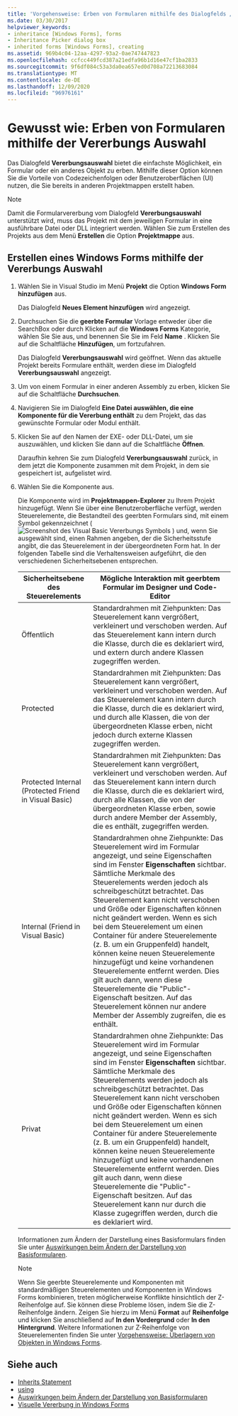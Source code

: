 ```yaml
---
title: 'Vorgehensweise: Erben von Formularen mithilfe des Dialogfelds „Vererbungsauswahl“'
ms.date: 03/30/2017
helpviewer_keywords:
- inheritance [Windows Forms], forms
- Inheritance Picker dialog box
- inherited forms [Windows Forms], creating
ms.assetid: 969b4c04-12aa-4297-93a2-0ae747447823
ms.openlocfilehash: ccfcc449fcd387a21edfa96b1d16e47cf1ba2833
ms.sourcegitcommit: 9f6df084c53a3da0ea657ed0d708a72213683084
ms.translationtype: MT
ms.contentlocale: de-DE
ms.lasthandoff: 12/09/2020
ms.locfileid: "96976161"
---
```

# <a name="how-to-inherit-forms-using-the-inheritance-picker"></a>Gewusst wie: Erben von Formularen mithilfe der Vererbungs Auswahl

Das Dialogfeld **Vererbungsauswahl** bietet die einfachste Möglichkeit, ein Formular oder ein anderes Objekt zu erben. Mithilfe dieser Option können Sie die Vorteile von Codezeichenfolgen oder Benutzeroberflächen (UI) nutzen, die Sie bereits in anderen Projektmappen erstellt haben.

> [!NOTE]
> Damit die Formularvererbung vom Dialogfeld **Vererbungsauswahl** unterstützt wird, muss das Projekt mit dem jeweiligen Formular in eine ausführbare Datei oder DLL integriert werden. Wählen Sie zum Erstellen des Projekts aus dem Menü **Erstellen** die Option **Projektmappe** aus.

## <a name="create-a-windows-form-by-using-the-inheritance-picker"></a>Erstellen eines Windows Forms mithilfe der Vererbungs Auswahl

1. Wählen Sie in Visual Studio im Menü **Projekt** die Option **Windows Form hinzufügen** aus.

   Das Dialogfeld **Neues Element hinzufügen** wird angezeigt.

2. Durchsuchen Sie die **geerbte Formular** Vorlage entweder über die SearchBox oder durch Klicken auf die **Windows Forms** Kategorie, wählen Sie Sie aus, und benennen Sie Sie im Feld **Name** . Klicken Sie auf die Schaltfläche **Hinzufügen**, um fortzufahren.

   Das Dialogfeld **Vererbungsauswahl** wird geöffnet. Wenn das aktuelle Projekt bereits Formulare enthält, werden diese im Dialogfeld **Vererbungsauswahl** angezeigt.

3. Um von einem Formular in einer anderen Assembly zu erben, klicken Sie auf die Schaltfläche **Durchsuchen**.

4. Navigieren Sie im Dialogfeld **Eine Datei auswählen, die eine Komponente für die Vererbung enthält** zu dem Projekt, das das gewünschte Formular oder Modul enthält.

5. Klicken Sie auf den Namen der EXE- oder DLL-Datei, um sie auszuwählen, und klicken Sie dann auf die Schaltfläche **Öffnen**.

   Daraufhin kehren Sie zum Dialogfeld **Vererbungsauswahl** zurück, in dem jetzt die Komponente zusammen mit dem Projekt, in dem sie gespeichert ist, aufgelistet wird.

6. Wählen Sie die Komponente aus.

   Die Komponente wird im **Projektmappen-Explorer** zu Ihrem Projekt hinzugefügt. Wenn Sie über eine Benutzeroberfläche verfügt, werden Steuerelemente, die Bestandteil des geerbten Formulars sind, mit einem Symbol gekennzeichnet ( ![ Screenshot des Visual Basic Vererbungs Symbols ](./media/how-to-inherit-forms-using-the-inheritance-picker-dialog-box/visual-basic-inheritance-glyph.gif) ) und, wenn Sie ausgewählt sind, einen Rahmen angeben, der die Sicherheitsstufe angibt, die das Steuerelement in der übergeordneten Form hat. In der folgenden Tabelle sind die Verhaltensweisen aufgeführt, die den verschiedenen Sicherheitsebenen entsprechen.

    |Sicherheitsebene des Steuerelements|Mögliche Interaktion mit geerbtem Formular im Designer und Code-Editor|
    |-------------------------------|--------------------------------------------------------------------------------|
    |Öffentlich|Standardrahmen mit Ziehpunkten: Das Steuerelement kann vergrößert, verkleinert und verschoben werden. Auf das Steuerelement kann intern durch die Klasse, durch die es deklariert wird, und extern durch andere Klassen zugegriffen werden.|
    |Protected|Standardrahmen mit Ziehpunkten: Das Steuerelement kann vergrößert, verkleinert und verschoben werden. Auf das Steuerelement kann intern durch die Klasse, durch die es deklariert wird, und durch alle Klassen, die von der übergeordneten Klasse erben, nicht jedoch durch externe Klassen zugegriffen werden.|
    |Protected Internal (Protected Friend in Visual Basic)|Standardrahmen mit Ziehpunkten: Das Steuerelement kann vergrößert, verkleinert und verschoben werden. Auf das Steuerelement kann intern durch die Klasse, durch die es deklariert wird, durch alle Klassen, die von der übergeordneten Klasse erben, sowie durch andere Member der Assembly, die es enthält, zugegriffen werden.|
    |Internal (Friend in Visual Basic)|Standardrahmen ohne Ziehpunkte: Das Steuerelement wird im Formular angezeigt, und seine Eigenschaften sind im Fenster **Eigenschaften** sichtbar. Sämtliche Merkmale des Steuerelements werden jedoch als schreibgeschützt betrachtet. Das Steuerelement kann nicht verschoben und Größe oder Eigenschaften können nicht geändert werden. Wenn es sich bei dem Steuerelement um einen Container für andere Steuerelemente (z. B. um ein Gruppenfeld) handelt, können keine neuen Steuerelemente hinzugefügt und keine vorhandenen Steuerelemente entfernt werden. Dies gilt auch dann, wenn diese Steuerelemente die "Public"-Eigenschaft besitzen. Auf das Steuerelement können nur andere Member der Assembly zugreifen, die es enthält.|
    |Privat|Standardrahmen ohne Ziehpunkte: Das Steuerelement wird im Formular angezeigt, und seine Eigenschaften sind im Fenster **Eigenschaften** sichtbar. Sämtliche Merkmale des Steuerelements werden jedoch als schreibgeschützt betrachtet. Das Steuerelement kann nicht verschoben und Größe oder Eigenschaften können nicht geändert werden. Wenn es sich bei dem Steuerelement um einen Container für andere Steuerelemente (z. B. um ein Gruppenfeld) handelt, können keine neuen Steuerelemente hinzugefügt und keine vorhandenen Steuerelemente entfernt werden. Dies gilt auch dann, wenn diese Steuerelemente die "Public"-Eigenschaft besitzen. Auf das Steuerelement kann nur durch die Klasse zugegriffen werden, durch die es deklariert wird.|

     Informationen zum Ändern der Darstellung eines Basisformulars finden Sie unter [Auswirkungen beim Ändern der Darstellung von Basisformularen](effects-of-modifying-base-form-appearance.md).

    > [!NOTE]
    > Wenn Sie geerbte Steuerelemente und Komponenten mit standardmäßigen Steuerelementen und Komponenten in Windows Forms kombinieren, treten möglicherweise Konflikte hinsichtlich der Z-Reihenfolge auf. Sie können diese Probleme lösen, indem Sie die Z-Reihenfolge ändern. Zeigen Sie hierzu im Menü **Format** auf **Reihenfolge** und klicken Sie anschließend auf **In den Vordergrund** oder **In den Hintergrund**. Weitere Informationen zur Z-Reihenfolge von Steuerelementen finden Sie unter [Vorgehensweise: Überlagern von Objekten in Windows Forms](../controls/how-to-layer-objects-on-windows-forms.md).

## <a name="see-also"></a>Siehe auch

- [Inherits Statement](/dotnet/visual-basic/language-reference/statements/inherits-statement)
- [using](/dotnet/csharp/language-reference/keywords/using)
- [Auswirkungen beim Ändern der Darstellung von Basisformularen](effects-of-modifying-base-form-appearance.md)
- [Visuelle Vererbung in Windows Forms](windows-forms-visual-inheritance.md)
